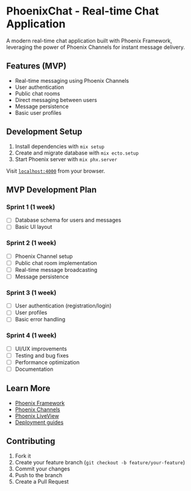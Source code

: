 # PhoenixChat - Real-time Chat Application

A modern real-time chat application built with Phoenix Framework, leveraging the power of Phoenix Channels for instant message delivery.

## Features (MVP)

- Real-time messaging using Phoenix Channels
- User authentication
- Public chat rooms
- Direct messaging between users
- Message persistence
- Basic user profiles

## Development Setup

1. Install dependencies with `mix setup`
2. Create and migrate database with `mix ecto.setup`
3. Start Phoenix server with `mix phx.server`

Visit [`localhost:4000`](http://localhost:4000) from your browser.

## MVP Development Plan

### Sprint 1 (1 week)

- [ ] Database schema for users and messages
- [ ] Basic UI layout

### Sprint 2 (1 week)

- [ ] Phoenix Channel setup
- [ ] Public chat room implementation
- [ ] Real-time message broadcasting
- [ ] Message persistence

### Sprint 3 (1 week)

- [ ] User authentication (registration/login)
- [ ] User profiles
- [ ] Basic error handling

### Sprint 4 (1 week)

- [ ] UI/UX improvements
- [ ] Testing and bug fixes
- [ ] Performance optimization
- [ ] Documentation

## Learn More

- [Phoenix Framework](https://www.phoenixframework.org/)
- [Phoenix Channels](https://hexdocs.pm/phoenix/channels.html)
- [Phoenix LiveView](https://hexdocs.pm/phoenix_live_view)
- [Deployment guides](https://hexdocs.pm/phoenix/deployment.html)

## Contributing

1. Fork it
2. Create your feature branch (`git checkout -b feature/your-feature`)
3. Commit your changes
4. Push to the branch
5. Create a Pull Request
